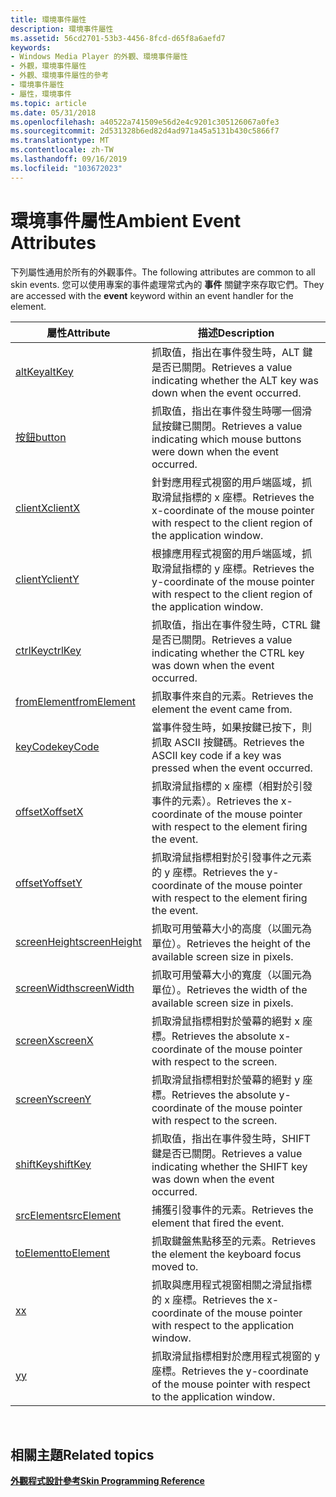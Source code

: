 ```yaml
---
title: 環境事件屬性
description: 環境事件屬性
ms.assetid: 56cd2701-53b3-4456-8fcd-d65f8a6aefd7
keywords:
- Windows Media Player 的外觀、環境事件屬性
- 外觀，環境事件屬性
- 外觀、環境事件屬性的參考
- 環境事件屬性
- 屬性，環境事件
ms.topic: article
ms.date: 05/31/2018
ms.openlocfilehash: a40522a741509e56d2e4c9201c305126067a0fe3
ms.sourcegitcommit: 2d531328b6ed82d4ad971a45a5131b430c5866f7
ms.translationtype: MT
ms.contentlocale: zh-TW
ms.lasthandoff: 09/16/2019
ms.locfileid: "103672023"
---
```

# <a name="ambient-event-attributes"></a><span data-ttu-id="346b8-108">環境事件屬性</span><span class="sxs-lookup"><span data-stu-id="346b8-108">Ambient Event Attributes</span></span>

<span data-ttu-id="346b8-109">下列屬性通用於所有的外觀事件。</span><span class="sxs-lookup"><span data-stu-id="346b8-109">The following attributes are common to all skin events.</span></span> <span data-ttu-id="346b8-110">您可以使用專案的事件處理常式內的 **事件** 關鍵字來存取它們。</span><span class="sxs-lookup"><span data-stu-id="346b8-110">They are accessed with the **event** keyword within an event handler for the element.</span></span>



| <span data-ttu-id="346b8-111">屬性</span><span class="sxs-lookup"><span data-stu-id="346b8-111">Attribute</span></span>                              | <span data-ttu-id="346b8-112">描述</span><span class="sxs-lookup"><span data-stu-id="346b8-112">Description</span></span>                                                                                                  |
|----------------------------------------|--------------------------------------------------------------------------------------------------------------|
| [<span data-ttu-id="346b8-113">altKey</span><span class="sxs-lookup"><span data-stu-id="346b8-113">altKey</span></span>](event-altkey.md)             | <span data-ttu-id="346b8-114">抓取值，指出在事件發生時，ALT 鍵是否已關閉。</span><span class="sxs-lookup"><span data-stu-id="346b8-114">Retrieves a value indicating whether the ALT key was down when the event occurred.</span></span>                           |
| [<span data-ttu-id="346b8-115">按鈕</span><span class="sxs-lookup"><span data-stu-id="346b8-115">button</span></span>](event-button.md)             | <span data-ttu-id="346b8-116">抓取值，指出在事件發生時哪一個滑鼠按鍵已關閉。</span><span class="sxs-lookup"><span data-stu-id="346b8-116">Retrieves a value indicating which mouse buttons were down when the event occurred.</span></span>                          |
| [<span data-ttu-id="346b8-117">clientX</span><span class="sxs-lookup"><span data-stu-id="346b8-117">clientX</span></span>](event-clientx.md)           | <span data-ttu-id="346b8-118">針對應用程式視窗的用戶端區域，抓取滑鼠指標的 x 座標。</span><span class="sxs-lookup"><span data-stu-id="346b8-118">Retrieves the x-coordinate of the mouse pointer with respect to the client region of the application window.</span></span> |
| [<span data-ttu-id="346b8-119">clientY</span><span class="sxs-lookup"><span data-stu-id="346b8-119">clientY</span></span>](event-clienty.md)           | <span data-ttu-id="346b8-120">根據應用程式視窗的用戶端區域，抓取滑鼠指標的 y 座標。</span><span class="sxs-lookup"><span data-stu-id="346b8-120">Retrieves the y-coordinate of the mouse pointer with respect to the client region of the application window.</span></span> |
| [<span data-ttu-id="346b8-121">ctrlKey</span><span class="sxs-lookup"><span data-stu-id="346b8-121">ctrlKey</span></span>](event-ctrlkey.md)           | <span data-ttu-id="346b8-122">抓取值，指出在事件發生時，CTRL 鍵是否已關閉。</span><span class="sxs-lookup"><span data-stu-id="346b8-122">Retrieves a value indicating whether the CTRL key was down when the event occurred.</span></span>                          |
| [<span data-ttu-id="346b8-123">fromElement</span><span class="sxs-lookup"><span data-stu-id="346b8-123">fromElement</span></span>](event-fromelement.md)   | <span data-ttu-id="346b8-124">抓取事件來自的元素。</span><span class="sxs-lookup"><span data-stu-id="346b8-124">Retrieves the element the event came from.</span></span>                                                                   |
| [<span data-ttu-id="346b8-125">keyCode</span><span class="sxs-lookup"><span data-stu-id="346b8-125">keyCode</span></span>](event-keycode.md)           | <span data-ttu-id="346b8-126">當事件發生時，如果按鍵已按下，則抓取 ASCII 按鍵碼。</span><span class="sxs-lookup"><span data-stu-id="346b8-126">Retrieves the ASCII key code if a key was pressed when the event occurred.</span></span>                                   |
| [<span data-ttu-id="346b8-127">offsetX</span><span class="sxs-lookup"><span data-stu-id="346b8-127">offsetX</span></span>](event-offsetx.md)           | <span data-ttu-id="346b8-128">抓取滑鼠指標的 x 座標（相對於引發事件的元素）。</span><span class="sxs-lookup"><span data-stu-id="346b8-128">Retrieves the x-coordinate of the mouse pointer with respect to the element firing the event.</span></span>                |
| [<span data-ttu-id="346b8-129">offsetY</span><span class="sxs-lookup"><span data-stu-id="346b8-129">offsetY</span></span>](event-offsety.md)           | <span data-ttu-id="346b8-130">抓取滑鼠指標相對於引發事件之元素的 y 座標。</span><span class="sxs-lookup"><span data-stu-id="346b8-130">Retrieves the y-coordinate of the mouse pointer with respect to the element firing the event.</span></span>                |
| [<span data-ttu-id="346b8-131">screenHeight</span><span class="sxs-lookup"><span data-stu-id="346b8-131">screenHeight</span></span>](event-screenheight.md) | <span data-ttu-id="346b8-132">抓取可用螢幕大小的高度（以圖元為單位）。</span><span class="sxs-lookup"><span data-stu-id="346b8-132">Retrieves the height of the available screen size in pixels.</span></span>                                                 |
| [<span data-ttu-id="346b8-133">screenWidth</span><span class="sxs-lookup"><span data-stu-id="346b8-133">screenWidth</span></span>](event-screenwidth.md)   | <span data-ttu-id="346b8-134">抓取可用螢幕大小的寬度（以圖元為單位）。</span><span class="sxs-lookup"><span data-stu-id="346b8-134">Retrieves the width of the available screen size in pixels.</span></span>                                                  |
| [<span data-ttu-id="346b8-135">screenX</span><span class="sxs-lookup"><span data-stu-id="346b8-135">screenX</span></span>](event-screenx.md)           | <span data-ttu-id="346b8-136">抓取滑鼠指標相對於螢幕的絕對 x 座標。</span><span class="sxs-lookup"><span data-stu-id="346b8-136">Retrieves the absolute x-coordinate of the mouse pointer with respect to the screen.</span></span>                         |
| [<span data-ttu-id="346b8-137">screenY</span><span class="sxs-lookup"><span data-stu-id="346b8-137">screenY</span></span>](event-screeny.md)           | <span data-ttu-id="346b8-138">抓取滑鼠指標相對於螢幕的絕對 y 座標。</span><span class="sxs-lookup"><span data-stu-id="346b8-138">Retrieves the absolute y-coordinate of the mouse pointer with respect to the screen.</span></span>                         |
| [<span data-ttu-id="346b8-139">shiftKey</span><span class="sxs-lookup"><span data-stu-id="346b8-139">shiftKey</span></span>](event-shiftkey.md)         | <span data-ttu-id="346b8-140">抓取值，指出在事件發生時，SHIFT 鍵是否已關閉。</span><span class="sxs-lookup"><span data-stu-id="346b8-140">Retrieves a value indicating whether the SHIFT key was down when the event occurred.</span></span>                         |
| [<span data-ttu-id="346b8-141">srcElement</span><span class="sxs-lookup"><span data-stu-id="346b8-141">srcElement</span></span>](event-srcelement.md)     | <span data-ttu-id="346b8-142">捕獲引發事件的元素。</span><span class="sxs-lookup"><span data-stu-id="346b8-142">Retrieves the element that fired the event.</span></span>                                                                  |
| [<span data-ttu-id="346b8-143">toElement</span><span class="sxs-lookup"><span data-stu-id="346b8-143">toElement</span></span>](event-toelement.md)       | <span data-ttu-id="346b8-144">抓取鍵盤焦點移至的元素。</span><span class="sxs-lookup"><span data-stu-id="346b8-144">Retrieves the element the keyboard focus moved to.</span></span>                                                           |
| [<span data-ttu-id="346b8-145">x</span><span class="sxs-lookup"><span data-stu-id="346b8-145">x</span></span>](event-x.md)                       | <span data-ttu-id="346b8-146">抓取與應用程式視窗相關之滑鼠指標的 x 座標。</span><span class="sxs-lookup"><span data-stu-id="346b8-146">Retrieves the x-coordinate of the mouse pointer with respect to the application window.</span></span>                      |
| [<span data-ttu-id="346b8-147">y</span><span class="sxs-lookup"><span data-stu-id="346b8-147">y</span></span>](event-y.md)                       | <span data-ttu-id="346b8-148">抓取滑鼠指標相對於應用程式視窗的 y 座標。</span><span class="sxs-lookup"><span data-stu-id="346b8-148">Retrieves the y-coordinate of the mouse pointer with respect to the application window.</span></span>                      |



 

## <a name="related-topics"></a><span data-ttu-id="346b8-149">相關主題</span><span class="sxs-lookup"><span data-stu-id="346b8-149">Related topics</span></span>

<dl> <dt>

[<span data-ttu-id="346b8-150">**外觀程式設計參考**</span><span class="sxs-lookup"><span data-stu-id="346b8-150">**Skin Programming Reference**</span></span>](skin-programming-reference.md)
</dt> </dl>

 

 




